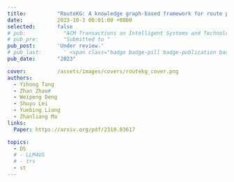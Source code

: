 ```yaml
---
title:          "RouteKG: A knowledge graph-based framework for route prediction on road networks"
date:           2023-10-3 00:01:00 +0800
selected:       false
# pub:            "ACM Transactions on Intelligent Systems and Technology"
# pub_pre:        "Submitted to "
pub_post:       'Under review.'
# pub_last:       ' <span class="badge badge-pill badge-publication badge-success">Spotlight</span>'
pub_date:       "2023"

cover:          /assets/images/covers/routekg_cover.png
authors:
  - Yihong Tang
  - Zhan Zhao#
  - Weipeng Deng
  - Shuyu Lei
  - Yuebing Liang
  - Zhanliang Ma
links:
  Paper: https://arxiv.org/pdf/2310.03617

topics:
  - DS
  # - LLM4US
  # - trs
  - st
---
```

